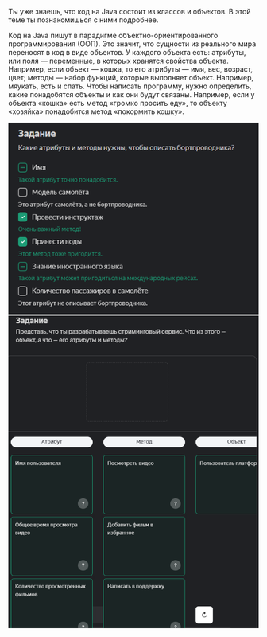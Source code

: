 Ты уже знаешь, что код на Java состоит из классов и объектов. В этой теме ты познакомишься с ними подробнее. 

Код на Java пишут в парадигме объектно-ориентированного программирования (ООП). Это значит, что сущности из реального мира переносят в код в виде объектов.
У каждого объекта есть:
атрибуты, или поля — переменные, в которых хранятся свойства объекта. Например, если объект — кошка, то его атрибуты — имя, вес, возраст, цвет;
методы — набор функций, которые выполняет объект. Например, мяукать, есть и спать.
Чтобы написать программу, нужно определить, какие понадобятся объекты и как они будут связаны. Например, если у объекта «кошка» есть метод «громко просить еду», то объекту «хозяйка» понадобится метод «покормить кошку».

![img.png](img%2Fimg.png)
![img_1.png](img%2Fimg_1.png)